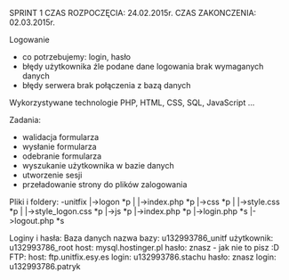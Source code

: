 SPRINT 1 CZAS ROZPOCZĘCIA: 24.02.2015r. CZAS ZAKONCZENIA: 02.03.2015r.

Logowanie
- co potrzebujemy:
	login, hasło
- błędy użytkownika
	źle podane dane logowania
	brak wymaganych danych
- błędy serwera
	brak połączenia z bazą danych
	
Wykorzystywane technologie
PHP, HTML, CSS, SQL, JavaScript ...

Zadania:
- walidacja formularza
- wysłanie formularza
- odebranie formularza
- wyszukanie użytkownika w bazie danych
- utworzenie sesji
- przeładowanie strony do plików zalogowania

Pliki  i foldery:
-unitfix
	|->logon *p
	|		|->index.php *p
	|->css *p
	|		|->style.css *p
	|		|->style_logon.css *p
	|->js *p
	|->index.php *p
	|->login.php *s
	|->logout.php *s
	
Loginy i hasła:
	Baza danych
		nazwa bazy: u132993786_unitf
		użytkownik: u132993786_root
		host: mysql.hostinger.pl
		hasło: znasz - jak nie to pisz :D
	FTP:
		host: ftp.unitfix.esy.es
		login: u132993786.stachu
		hasło: znasz
		login: u132993786.patryk